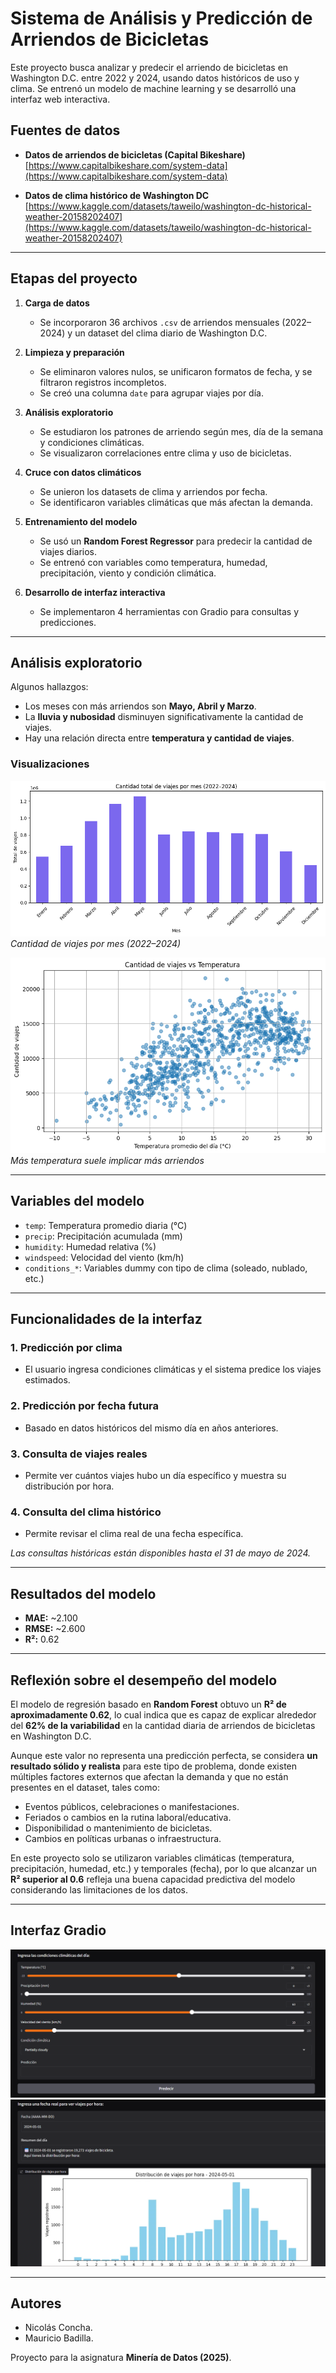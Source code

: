 #  Sistema de Análisis y Predicción de Arriendos de Bicicletas

Este proyecto busca analizar y predecir el arriendo de bicicletas en Washington D.C. entre 2022 y 2024, usando datos históricos de uso y clima. Se entrenó un modelo de machine learning y se desarrolló una interfaz web interactiva.




##  Fuentes de datos

-  **Datos de arriendos de bicicletas (Capital Bikeshare)**  
  [https://www.capitalbikeshare.com/system-data](https://www.capitalbikeshare.com/system-data)

-  **Datos de clima histórico de Washington DC**  
  [https://www.kaggle.com/datasets/taweilo/washington-dc-historical-weather-20158202407](https://www.kaggle.com/datasets/taweilo/washington-dc-historical-weather-20158202407)

---


##  Etapas del proyecto

1. **Carga de datos**  
   - Se incorporaron 36 archivos `.csv` de arriendos mensuales (2022–2024) y un dataset del clima diario de Washington D.C.

2. **Limpieza y preparación**  
   - Se eliminaron valores nulos, se unificaron formatos de fecha, y se filtraron registros incompletos.
   - Se creó una columna `date` para agrupar viajes por día.

3. **Análisis exploratorio**  
   - Se estudiaron los patrones de arriendo según mes, día de la semana y condiciones climáticas.
   - Se visualizaron correlaciones entre clima y uso de bicicletas.

4. **Cruce con datos climáticos**  
   - Se unieron los datasets de clima y arriendos por fecha.
   - Se identificaron variables climáticas que más afectan la demanda.

5. **Entrenamiento del modelo**  
   - Se usó un **Random Forest Regressor** para predecir la cantidad de viajes diarios.
   - Se entrenó con variables como temperatura, humedad, precipitación, viento y condición climática.

6. **Desarrollo de interfaz interactiva**  
   - Se implementaron 4 herramientas con Gradio para consultas y predicciones.

---

##  Análisis exploratorio

Algunos hallazgos:

- Los meses con más arriendos son **Mayo, Abril y Marzo**.
- La **lluvia y nubosidad** disminuyen significativamente la cantidad de viajes.
- Hay una relación directa entre **temperatura y cantidad de viajes**.

###  Visualizaciones

![Distribución mensual de arriendos](/arriendos_mes.png)
*Cantidad de viajes por mes (2022–2024)*

![Relación temperatura y viajes](/Viajes_vs_temperatura.png)
*Más temperatura suele implicar más arriendos*

---

##  Variables del modelo

- `temp`: Temperatura promedio diaria (°C)
- `precip`: Precipitación acumulada (mm)
- `humidity`: Humedad relativa (%)
- `windspeed`: Velocidad del viento (km/h)
- `conditions_*`: Variables dummy con tipo de clima (soleado, nublado, etc.)

---

##  Funcionalidades de la interfaz

### 1.  Predicción por clima
- El usuario ingresa condiciones climáticas y el sistema predice los viajes estimados.

### 2.  Predicción por fecha futura
- Basado en datos históricos del mismo día en años anteriores.

### 3.  Consulta de viajes reales
- Permite ver cuántos viajes hubo un día específico y muestra su distribución por hora.

### 4.  Consulta del clima histórico
- Permite revisar el clima real de una fecha específica.

 *Las consultas históricas están disponibles hasta el 31 de mayo de 2024.*

---

##  Resultados del modelo

- **MAE:** ~2.100  
- **RMSE:** ~2.600  
- **R²:** 0.62

---


##  Reflexión sobre el desempeño del modelo

El modelo de regresión basado en **Random Forest** obtuvo un **R² de aproximadamente 0.62**, lo cual indica que es capaz de explicar alrededor del **62% de la variabilidad** en la cantidad diaria de arriendos de bicicletas en Washington D.C.

Aunque este valor no representa una predicción perfecta, se considera **un resultado sólido y realista** para este tipo de problema, donde existen múltiples factores externos que afectan la demanda y que no están presentes en el dataset, tales como:

- Eventos públicos, celebraciones o manifestaciones.
- Feriados o cambios en la rutina laboral/educativa.
- Disponibilidad o mantenimiento de bicicletas.
- Cambios en políticas urbanas o infraestructura.

En este proyecto solo se utilizaron variables climáticas (temperatura, precipitación, humedad, etc.) y temporales (fecha), por lo que alcanzar un **R² superior al 0.6** refleja una buena capacidad predictiva del modelo considerando las limitaciones de los datos.

---

##  Interfaz Gradio 

![Predicción por clima](/Interfaz_clima.png)
![Consulta por hora](/Interfaz_horas.png)

---

##  Autores

- Nicolás Concha.
- Mauricio Badilla.

Proyecto para la asignatura **Minería de Datos (2025)**.
